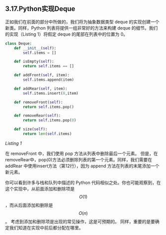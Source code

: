 ## 3.17.Python实现Deque

正如我们在前面的部分中所做的，我们将为抽象数据类型 deque 的实现创建一个新类。同样，Python 列表将提供一组非常好的方法来构建 deque 的细节。我们的实现（Listing 1）将假定 deque 的尾部在列表中的位置为 0。

```py
class Deque:
    def __init__(self):
        self.items = []

    def isEmpty(self):
        return self.items == []

    def addFront(self, item):
        self.items.append(item)

    def addRear(self, item):
        self.items.insert(0,item)

    def removeFront(self):
        return self.items.pop()

    def removeRear(self):
        return self.items.pop(0)

    def size(self):
        return len(self.items)
```

*Listing 1*

在 removeFront 中，我们使用 pop 方法从列表中删除最后一个元素。 但是，在removeRear中，pop(0)方法必须删除列表的第一个元素。同样，我们需要在 addRear 中使用insert方法（第12行），因为 append 方法在列表的末尾添加一个新元素。

你可以看到许多与栈和队列中描述的 Python 代码相似之处。你也可能观察到，在这个实现中，从前面添加和删除项是 $$O(1)$$，而从后面添加和删除是 $$O(n)$$。 考虑到添加和删除项是出现的常见操作，这是可预期的。 同样，重要的是要确定我们知道在实现中前后都分配在哪里。
